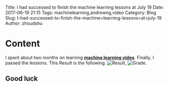 Title: I had successed to finish the machine learning lessons at July 19 
Date: 2017-06-19 21:15
Tags: machinelearning,andrewng,video
Category: Blog
Slug: I-had-successed-to-finish-the-machine=learning-lessons=at=july-19
Author: zhoudshu

# Content

  I spent about two months on learning [__machine learning video__](https://www.coursera.org/learn/machine-learning/home/welcome). Finally, I passed the lessions. This Result is the following. ![Result]({filename}/images/machinelearning-congratulation.jpg), ![Grade]({filename}/images/machinelearning-grade.jpg).

## Good luck
